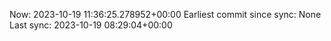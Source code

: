 Now: 2023-10-19 11:36:25.278952+00:00 Earliest commit since sync: None Last sync: 2023-10-19 08:29:04+00:00
